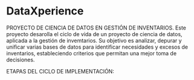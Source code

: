 # DataXperience
PROYECTO DE CIENCIA DE DATOS EN GESTIÓN DE INVENTARIOS.
Este proyecto desarolla el ciclo de vida de un proyecto de ciencia de datos, aplicada a la gestión de invemtarios. Su objetivo es analizar, depurar y unificar varias bases de datos para identificar necesidades y excesos de inventarios, estableciendo criterios que permitan una mejor toma de decisiones.

ETAPAS DEL CICLO DE IMPLEMENTACIÓN:
